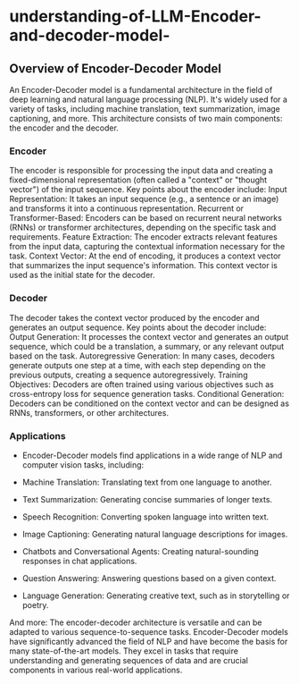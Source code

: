 # understanding-of-LLM-Encoder-and-decoder-model-



## Overview of Encoder-Decoder Model

An Encoder-Decoder model is a fundamental architecture in the field of deep learning and natural language processing (NLP). It's widely used for a variety of tasks, including machine translation, text summarization, image captioning, and more. This architecture consists of two main components: the encoder and the decoder.

### Encoder
The encoder is responsible for processing the input data and creating a fixed-dimensional representation (often called a "context" or "thought vector") of the input sequence. Key points about the encoder include:
Input Representation: It takes an input sequence (e.g., a sentence or an image) and transforms it into a continuous representation.
Recurrent or Transformer-Based: Encoders can be based on recurrent neural networks (RNNs) or transformer architectures, depending on the specific task and requirements.
Feature Extraction: The encoder extracts relevant features from the input data, capturing the contextual information necessary for the task.
Context Vector: At the end of encoding, it produces a context vector that summarizes the input sequence's information. This context vector is used as the initial state for the decoder.

### Decoder
The decoder takes the context vector produced by the encoder and generates an output sequence. Key points about the decoder include:
Output Generation: It processes the context vector and generates an output sequence, which could be a translation, a summary, or any relevant output based on the task.
Autoregressive Generation: In many cases, decoders generate outputs one step at a time, with each step depending on the previous outputs, creating a sequence autoregressively.
Training Objectives: Decoders are often trained using various objectives such as cross-entropy loss for sequence generation tasks.
Conditional Generation: Decoders can be conditioned on the context vector and can be designed as RNNs, transformers, or other architectures.

### Applications
- Encoder-Decoder models find applications in a wide range of NLP and computer vision tasks, including:

- Machine Translation: Translating text from one language to another.
- Text Summarization: Generating concise summaries of longer texts.
- Speech Recognition: Converting spoken language into written text.
- Image Captioning: Generating natural language descriptions for images.
- Chatbots and Conversational Agents: Creating natural-sounding responses in chat applications.
- Question Answering: Answering questions based on a given context.
- Language Generation: Generating creative text, such as in storytelling or poetry.
  
And more: The encoder-decoder architecture is versatile and can be adapted to various sequence-to-sequence tasks.
Encoder-Decoder models have significantly advanced the field of NLP and have become the basis for many state-of-the-art models. They excel in tasks that require understanding and generating sequences of data and are crucial components in various real-world applications.
